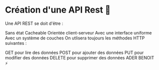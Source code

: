# Création d'une API Rest 🕋
Une API REST se doit d'être :

Sans état
Cacheable
Orientée client-serveur
Avec une interface uniforme
Avec un système de couches
On utlisera toujours les méthodes HTTP suivantes :

GET pour lire des données
POST pour ajouter des données
PUT pour modifier des données
DELETE pour supprimer des données
ADER BENOIT ⚡
